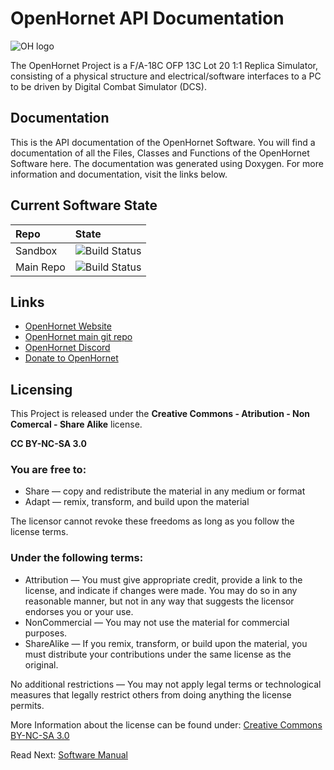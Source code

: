 # OpenHornet API Documentation


![OH logo](https://raw.githubusercontent.com/jrsteensen/OpenHornet/master/images/Logo/open_hornet_horizontal_500x79.png)

The OpenHornet Project is a F/A-18C OFP 13C Lot 20 1:1 Replica Simulator, consisting of a physical structure and electrical/software interfaces to a PC to be driven by Digital Combat Simulator (DCS).


## Documentation

This is the API documentation of the OpenHornet Software. You will find a documentation of all the Files, Classes and Functions of the OpenHornet Software here. The documentation was generated using Doxygen. For more information and documentation, visit the links below.

## Current Software State

| Repo  | State  |
|:----------|:----------|
| Sandbox   | ![Build Status](https://travis-ci.org/balzreber/OpenHornetSandbox.svg?branch=software)    |
| Main Repo | ![Build Status](https://travis-ci.org/jrsteensen/OpenHornet.svg?branch=software)   |


## Links


* [OpenHornet Website](https://www.openhornet.com)
* [OpenHornet main git repo](https://github.com/jrsteensen/OpenHornet)
* [OpenHornet Discord](https://discord.gg/G5PA5ju)
* [Donate to OpenHornet](https://www.openhornet.com/campaigns/donate/)


## Licensing
This Project is released under the
**Creative Commons - Atribution - Non Comercal - Share Alike**
license.

**CC BY-NC-SA 3.0**
   
### You are free to:

- Share — copy and redistribute the material in any medium or format
- Adapt — remix, transform, and build upon the material

The licensor cannot revoke these freedoms as long as you follow the license terms.

   
### Under the following terms:

- Attribution — You must give appropriate credit, provide a link to the license, 
  and indicate if changes were made. You may do so in any reasonable manner, 
  but not in any way that suggests the licensor endorses you or your use.
- NonCommercial — You may not use the material for commercial purposes.
- ShareAlike — If you remix, transform, or build upon the material, 
  you must distribute your contributions under the same license as the original.
     
No additional restrictions — You may not apply legal terms or technological 
measures that legally restrict others from doing anything the license permits.
   
More Information about the license can be found under:
[Creative Commons BY-NC-SA 3.0](https://creativecommons.org/licenses/by-nc-sa/3.0/)


<span class="next_section_button">

Read Next: [Software Manual](docs/SoftwareManual.md)
</span>